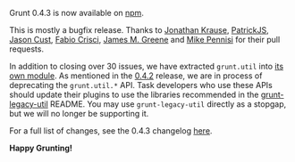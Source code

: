 Grunt 0.4.3 is now available on [npm](https://npmjs.org/package/grunt).

This is mostly a bugfix release. Thanks to [Jonathan Krause](https://github.com/jonykrause),
[PatrickJS](https://github.com/gdi2290), [Jason Cust](https://github.com/GlobalDomestic),
[Fabio Crisci](https://github.com/piuccio), [James M. Greene](https://github.com/JamesMGreene)
and [Mike Pennisi](https://github.com/jugglinmike) for their pull requests.

In addition to closing over 30 issues, we have extracted `grunt.util` into 
[its own module](https://github.com/gruntjs/grunt-legacy-util).  As mentioned
in the [0.4.2](http://gruntjs.com/blog/2013-11-21-grunt-0.4.2-released) release,
we are in process of deprecating the `grunt.util.*` API.  Task developers who use
these APIs should update their plugins to use the libraries recommended in
the [grunt-legacy-util](https://github.com/gruntjs/grunt-legacy-util) README. 
You may use `grunt-legacy-util` directly as a stopgap, but we will no longer be supporting it.

For a full list of changes, see the 0.4.3 changelog [here](https://github.com/gruntjs/grunt/blob/v0.4.3/CHANGELOG).

**Happy Grunting!**
